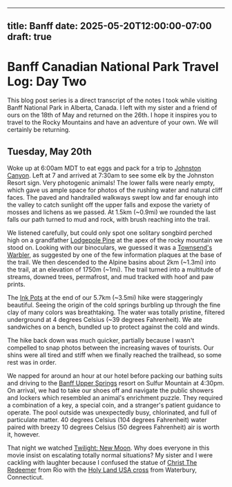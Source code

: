 ---
title: Banff
date: 2025-05-20T12:00:00-07:00
draft: true
--

# Banff Canadian National Park Travel Log: Day Two

This blog post series is a direct transcript of the notes I took while visiting
Banff National Park in Alberta, Canada. I left with my sister and a friend of
ours on the 18th of May and returned on the 26th. I hope it inspires you to
travel to the Rocky Mountains and have an adventure of your own. We will
certainly be returning.

## Tuesday, May 20th

Woke up at 6:00am MDT to eat eggs and pack for a trip to [Johnston
Canyon](https://www.banfflakelouise.com/experiences/johnston-canyon). Left at 7
and arrived at 7:30am to see some elk by the Johnston Resort sign. Very
photogenic animals! The lower falls were nearly empty, which gave us ample
space for photos of the rushing water and natural cliff faces. The paved and
handrailed walkways swept low and far enough into the valley to catch sunlight
off the upper falls and expose the variety of mosses and lichens as we passed.
At 1.5km (~0.9mi) we rounded the last falls our path turned to mud and rock,
with brush reaching into the trail.

We listened carefully, but could only spot one solitary songbird perched high
on a grandfather [Lodgepole
Pine](https://treecanada.ca/resources/canadas-arboreal-emblems/lodgepole-pine/)
at the apex of the rocky mountain we stood on. Looking with our binoculars, we
guessed it was a [Townsend's
Warbler](https://www.audubon.org/field-guide/bird/townsends-warbler), as
suggested by one of the few information plaques at the base of the trail. We
then descended to the Alpine basins about 2km (~1.3mi) into the trail, at an
elevation of 1750m (~1mi). The trail turned into a multitude of streams, downed
trees, permafrost, and mud tracked with hoof and paw prints.

The [Ink Pots](https://theresearchedtraveler.com/ink-pots-hike-banff/) at the
end of our 5.7km (~3.5mi) hike were staggeringly beautiful. Seeing the origin
of the cold springs burbling up through the fine clay of many colors was
breathtaking. The water was totally pristine, filtered underground at 4 degrees
Celsius (~39 degrees Fahrenheit). We ate sandwiches on a bench, bundled up to
protect against the cold and winds.

The hike back down was much quicker, partially because I wasn't compelled to
snap photos between the increasing waves of tourists. Our shins were all tired
and stiff when we finally reached the trailhead, so some rest was in order.

We napped for around an hour at our hotel before packing our bathing suits and
driving to the [Banff Upper Springs](https://www.banfflakelouise.com/experiences/banff-upper-hot-springs) resort on Sulfur Mountain at 4:30pm. On
arrival, we had to take our shoes off and navigate the public showers and
lockers which resembled an animal's enrichment puzzle. They required a
combination of a key, a special coin, and a stranger's patient guidance to
operate. The pool outside was unexpectedly busy, chlorinated, and full of
particulate matter. 40 degrees Celsius (104 degrees Fahrenheit) water paired
with breezy 10 degrees Celsius (50 degrees Fahrenheit) air is worth it,
however.

That night we watched [Twilight: New
Moon](https://www.imdb.com/title/tt1259571/). Why does everyone in this movie
insist on escalating totally normal situations? My sister and I were cackling with
laughter because I confused the statue of [Christ The
Redeemer](https://artsandculture.google.com/story/sanctuary-of-christ-the-redeemer-congrega%C3%A7%C3%A3o-do-sant%C3%ADssimo-redentor/_wVRd1us2c-sLg?hl=en)
from Rio with the [Holy Land USA cross](https://www.holylandwaterbury.org/) from Waterbury, Connecticut.

